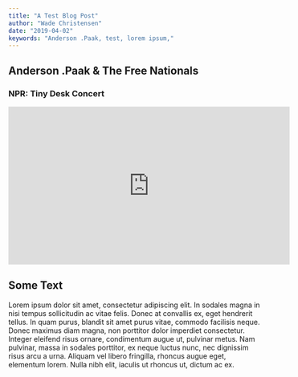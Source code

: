 ```yaml
---
title: "A Test Blog Post"
author: "Wade Christensen"
date: "2019-04-02"
keywords: "Anderson .Paak, test, lorem ipsum,"
---
```


## Anderson .Paak & The Free Nationals

### NPR: Tiny Desk Concert

<iframe width="560" height="315" src="https://www.youtube.com/embed/ferZnZ0_rSM" frameborder="0" allow="accelerometer; autoplay; encrypted-media; gyroscope; picture-in-picture" allowfullscreen></iframe>

## Some Text

Lorem ipsum dolor sit amet, consectetur adipiscing elit. In sodales magna in nisi tempus sollicitudin ac vitae felis. Donec at convallis ex, eget hendrerit tellus. In quam purus, blandit sit amet purus vitae, commodo facilisis neque. Donec maximus diam magna, non porttitor dolor imperdiet consectetur. Integer eleifend risus ornare, condimentum augue ut, pulvinar metus. Nam pulvinar, massa in sodales porttitor, ex neque luctus nunc, nec dignissim risus arcu a urna. Aliquam vel libero fringilla, rhoncus augue eget, elementum lorem. Nulla nibh elit, iaculis ut rhoncus ut, dictum ac ex.

